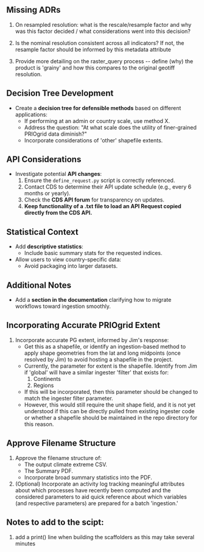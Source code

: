 ## Missing ADRs
1. On resampled resolution: what is the rescale/resample factor and why was this factor decided / what considerations went into this decision?

2. Is the nominal resolution consistent across all indicators? If not, the resample factor should be informed by this metadata attribute

3. Provide more detailing on the raster_query process -- define (why) the product is 'grainy' and how this compares to the original geotiff resolution. 

## Decision Tree Development
- Create a **decision tree for defensible methods** based on different applications:
    - If performing at an admin or country scale, use method X.
    - Address the question: "At what scale does the utility of finer-grained PRIOgrid data diminish?"
    - Incorporate considerations of 'other' shapefile extents.

## API Considerations
- Investigate potential **API changes**:
    1. Ensure the `define_request.py` script is correctly referenced.
    2. Contact CDS to determine their API update schedule (e.g., every 6 months or yearly).
    3. Check the **CDS API forum** for transparency on updates.
    4. **Keep functionality of a .txt file to load an API Request copied directly from the CDS API.**

## Statistical Context
- Add **descriptive statistics**:
    - Include basic summary stats for the requested indices.
- Allow users to view country-specific data:
    - Avoid packaging into larger datasets.

## Additional Notes
- Add a **section in the documentation** clarifying how to migrate workflows toward ingestion smoothly.

## Incorporating Accurate PRIOgrid Extent
1. Incorporate accurate PG extent, informed by Jim's response:
    - Get this as a shapefile, or identify an ingestion-based method to apply shape geometries from the lat and long midpoints (once resolved by Jim) to avoid hosting a shapefile in the project.
    - Currently, the parameter for extent is the shapefile. Identify from Jim if 'global' will have a similar ingester 'filter' that exists for:
        1. Continents
        2. Regions
    - If this will be incorporated, then this parameter should be changed to match the ingester filter parameter.
    - However, this would still require the unit shape field, and it is not yet understood if this can be directly pulled from existing ingester code or whether a shapefile should be maintained in the repo directory for this reason.

## Approve Filename Structure 
1. Approve the filename structure of:
    - The output climate extreme CSV.
    - The Summary PDF.
    - Incorporate broad summary statistics into the PDF.
2. (Optional) Incorporate an activity log tracking meaningful attributes about which processes have recently been computed and the considered parameters to aid quick reference about which variables (and respective parameters) are prepared for a batch 'ingestion.'

## Notes to add to the scipt:
1. add a print() line when building the scaffolders as this may take several minutes
